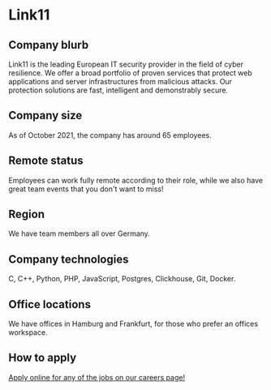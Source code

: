 # Link11

## Company blurb

Link11 is the leading European IT security provider in the field of cyber resilience. We offer a broad portfolio of proven services that protect web applications and server infrastructures from malicious attacks. Our protection solutions are fast, intelligent and demonstrably secure.

## Company size

As of October 2021, the company has around 65 employees.

## Remote status

Employees can work fully remote according to their role, while we also have great team events that you don't want to miss!

## Region

We have team members all over Germany.

## Company technologies

C, C++, Python, PHP, JavaScript, Postgres, Clickhouse, Git, Docker.

## Office locations
We have offices in Hamburg and Frankfurt, for those who prefer an offices workspace.


## How to apply

[Apply online for any of the jobs on our careers page!](https://www.link11.com/en/career/)
